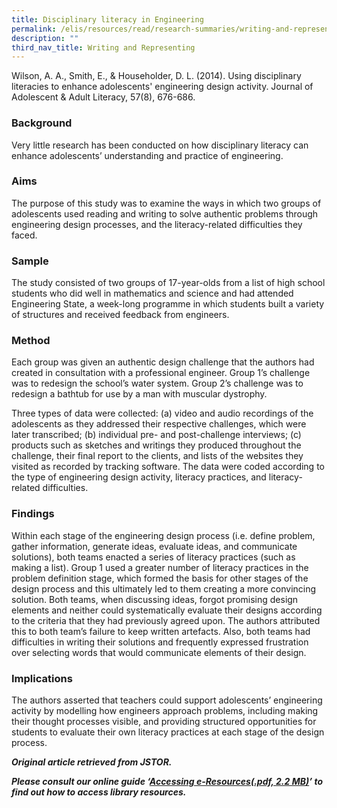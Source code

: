 ```yaml
---
title: Disciplinary literacy in Engineering
permalink: /elis/resources/read/research-summaries/writing-and-representing/disciplinary-literacy-engineering/
description: ""
third_nav_title: Writing and Representing
---
```

Wilson, A. A., Smith, E., & Householder, D. L. (2014). Using disciplinary literacies to enhance adolescents' engineering design activity. Journal of Adolescent & Adult Literacy, 57(8), 676-686.

### Background

Very little research has been conducted on how disciplinary literacy can enhance adolescents’ understanding and practice of engineering.

### Aims

The purpose of this study was to examine the ways in which two groups of adolescents used reading and writing to solve authentic problems through engineering design processes, and the literacy-related difficulties they faced.

### Sample

The study consisted of two groups of 17-year-olds from a list of high school students who did well in mathematics and science and had attended Engineering State, a week-long programme in which students built a variety of structures and received feedback from engineers.

### Method

Each group was given an authentic design challenge that the authors had created in consultation with a professional engineer. Group 1’s challenge was to redesign the school’s water system. Group 2’s challenge was to redesign a bathtub for use by a man with muscular dystrophy.

Three types of data were collected: (a) video and audio recordings of the adolescents as they addressed their respective challenges, which were later transcribed; (b) individual pre- and post-challenge interviews; (c) products such as sketches and writings they produced throughout the challenge, their final report to the clients, and lists of the websites they visited as recorded by tracking software. The data were coded according to the type of engineering design activity, literacy practices, and literacy-related difficulties.

### Findings

Within each stage of the engineering design process (i.e. define problem, gather information, generate ideas, evaluate ideas, and communicate solutions), both teams enacted a series of literacy practices (such as making a list). Group 1 used a greater number of literacy practices in the problem definition stage, which formed the basis for other stages of the design process and this ultimately led to them creating a more convincing solution. Both teams, when discussing ideas, forgot promising design elements and neither could systematically evaluate their designs according to the criteria that they had previously agreed upon. The authors attributed this to both team’s failure to keep written artefacts. Also, both teams had difficulties in writing their solutions and frequently expressed frustration over selecting words that would communicate elements of their design.

### Implications

The authors asserted that teachers could support adolescents’ engineering activity by modelling how engineers approach problems, including making their thought processes visible, and providing structured opportunities for students to evaluate their own literacy practices at each stage of the design process.

_**Original article retrieved from JSTOR.**_  

**_Please consult our online guide ‘[Accessing e-Resources(.pdf, 2.2 MB)](https://academyofsingaporeteachers-moe-edu-sg-admin.cwp.sg/elis/resources/read/research-summaries/writing-and-representing/18e45074-6b1b-4ac7-811f-1a8da16c4f81 "Accessing e-Resources")’ to find out how to access library resources._**
